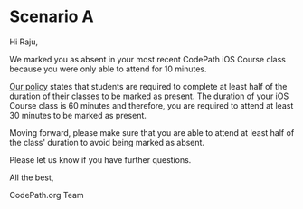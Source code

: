 # Scenario A

Hi Raju,

We marked you as absent in your most recent CodePath iOS Course class because
you were only able to attend for 10 minutes.

[Our
policy](https://courses.codepath.org/snippets/ios_university/policies_remote_fall19#heading-attendance-and-coursework-submissions)
states that students are required to complete at least half of the duration of
their classes to be marked as present. The duration of your iOS Course class is
60 minutes and therefore, you are required to attend at least 30 minutes to be
marked as present.

Moving forward, please make sure that you are able to attend at least half of
the class' duration to avoid being marked as absent.

Please let us know if you have further questions.

All the best,

CodePath.org Team
